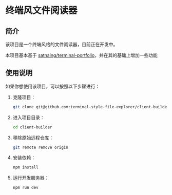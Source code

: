 # 终端风文件阅读器

## 简介

该项目是一个终端风格的文件阅读器，目前正在开发中。

本项目基本基于 [satnaing/terminal-portfolio](https://github.com/satnaing/terminal-portfolio)，并在其的基础上增加一些功能

## 使用说明

如果你想使用该项目，可以按照以下步骤进行：

1. 克隆项目：

    ```bash
    git clone git@github.com:terminal-style-file-explorer/client-builder.git
    ```

2. 进入项目目录：

    ```bash
    cd client-builder
    ```

3. 移除原始远程仓库：

    ```bash
    git remote remove origin
    ```

4. 安装依赖：

    ```bash
    npm install
    ```

5. 运行开发服务器：

    ```bash
    npm run dev
    ```

